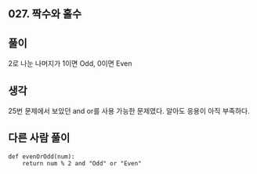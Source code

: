## 027. 짝수와 홀수

## 풀이

2로 나눈 나머지가 1이면 Odd, 0이면 Even

## 생각

25번 문제에서 보았던 and or를 사용 가능한 문제였다.
알아도 응용이 아직 부족하다.

## 다른 사람 풀이

```
def evenOrOdd(num):
    return num % 2 and "Odd" or "Even"
```